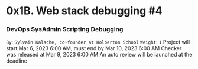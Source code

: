 # 0x1B. Web stack debugging #4
### DevOps SysAdmin Scripting Debugging
 `By`: `Sylvain Kalache, co-founder at Holberton School`
 `Weight`: `1`
 Project will start Mar 6, 2023 6:00 AM, must end by Mar 10, 2023 6:00 AM
 Checker was released at Mar 9, 2023 6:00 AM
 An auto review will be launched at the deadline

